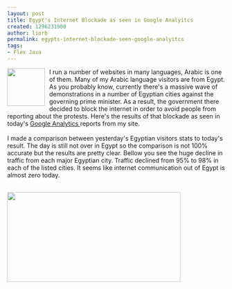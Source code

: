 ```yaml
---
layout: post
title: Egypt's Internet Blockade as seen in Google Analyitcs
created: 1296231900
author: liorb
permalink: egypts-internet-blockade-seen-google-analyitcs
tags:
- Flex Java
---
```

<a onblur="try {parent.deselectBloggerImageGracefully();} catch(e) {}" href="http://2.bp.blogspot.com/_tECzk8Tdl88/TUMu5WIH9BI/AAAAAAAAALk/W4zZVy5CKdk/s1600/no-internet.png"><img style="float: left; margin: 0pt 10px 10px 0pt; cursor: pointer; width: 87px; height: 87px;" src="http://2.bp.blogspot.com/_tECzk8Tdl88/TUMu5WIH9BI/AAAAAAAAALk/W4zZVy5CKdk/s400/no-internet.png" alt="" id="BLOGGER_PHOTO_ID_5567345127087141906" border="0" /></a>I  run a number of websites in many languages, Arabic is one of them. Many of my Arabic language visitors are from Egypt. As you probably know, currently there's a massive wave of demonstrations in a number of Egyptian cities against the governing prime minister. As a result, the government there decided to block the internet in order to avoid people from reporting about the protests. Here's the results of that blockade as seen in today's <a href="http://www.blogger.com/www.google.com/analytics">Google Analytics </a>reports from my site.<br /><br />I made a comparison between yesterday's Egyptian visitors stats to today's result. The day is still not over in Egypt so the comparison is not 100% accurate but the results are pretty clear. Bellow you see the huge decline in traffic from each major Egyptian city. Traffic declined from 95% to 98% in each of the listed cities. It seems like internet communication out of Egypt is almost zero today.<br /><br /><div style="text-align: center;"><a href="http://1.bp.blogspot.com/_tECzk8Tdl88/TULwkBHw5LI/AAAAAAAAALU/0qOeUDTVVPs/s1600/egypt.PNG"><img style="float: left; margin: 0pt 10px 10px 0pt; cursor: pointer; width: 400px; height: 207px;" src="http://1.bp.blogspot.com/_tECzk8Tdl88/TULwkBHw5LI/AAAAAAAAALU/0qOeUDTVVPs/s400/egypt.PNG" alt="" id="BLOGGER_PHOTO_ID_5567276590950311090" border="0" /></a><br /><br /><br /><br /><br /><br /><br /><br /><br /><br /><br /><br /><div style="text-align: left;"><br /></div></div>

